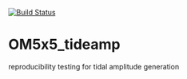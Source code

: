 [![Build Status](https://travis-ci.org/raphaeldussin/OM5x5_tideamp.svg?branch=master)](https://travis-ci.org/raphaeldussin/OM5x5_tideamp)

# OM5x5_tideamp

reproducibility testing for tidal amplitude generation

